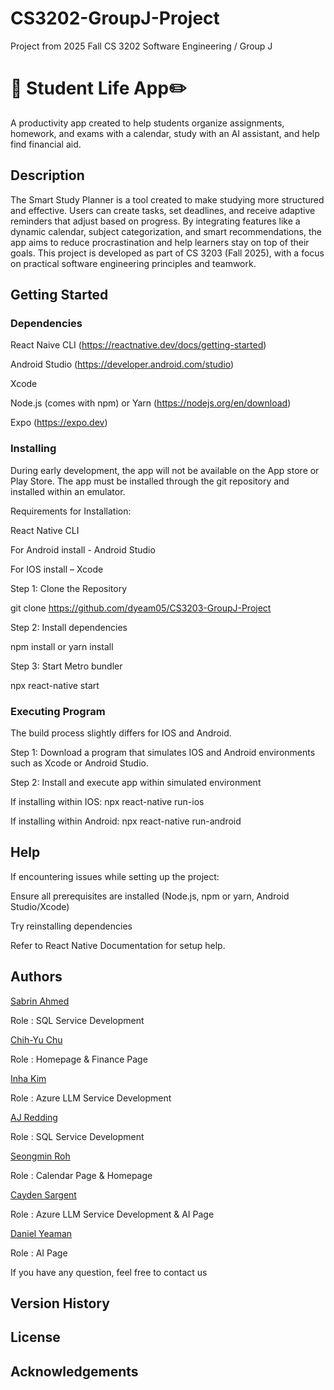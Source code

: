 # CS3202-GroupJ-Project 
Project from 2025 Fall CS 3202 Software Engineering / Group J 
# 📆 Student Life App✏️ 

A productivity app created to help students organize assignments, homework, and exams with a calendar, study with an AI assistant, and help find financial aid. 

## Description 

The Smart Study Planner is a tool created to make studying more structured and effective. Users can create tasks, set deadlines, and receive adaptive reminders that adjust based on progress. By integrating features like a dynamic calendar, subject categorization, and smart recommendations, the app aims to reduce procrastination and help learners stay on top of their goals. This project is developed as part of CS 3203 (Fall 2025), with a focus on practical software engineering principles and teamwork. 

## Getting Started 

### Dependencies 

React Naive CLI (https://reactnative.dev/docs/getting-started)

Android Studio (https://developer.android.com/studio)

Xcode 

Node.js (comes with npm) or Yarn (https://nodejs.org/en/download)

Expo (https://expo.dev)

### Installing 

During early development, the app will not be available on the App store or Play Store. The app must be installed through the git repository and installed within an emulator.  

Requirements for Installation: 

React Native CLI 

For Android install - Android Studio 

For IOS install – Xcode 


Step 1: Clone the Repository  

git clone https://github.com/dyeam05/CS3203-GroupJ-Project

Step 2: Install dependencies 

npm install or yarn install 

Step 3: Start Metro bundler 

npx react-native start 

### Executing Program 

The build process slightly differs for IOS and Android. 

Step 1: Download a program that simulates IOS and Android environments such as Xcode or Android Studio. 

Step 2: Install and execute app within simulated environment 

If installing within IOS: npx react-native run-ios  

If installing within Android: npx react-native run-android 

## Help 

If encountering issues while setting up the project: 

Ensure all prerequisites are installed (Node.js, npm or yarn, Android Studio/Xcode) 

Try reinstalling dependencies 

Refer to React Native Documentation for setup help.  

## Authors  

[Sabrin Ahmed](https://github.com/SabrinAhmed1) 

Role : SQL Service Development 

[Chih-Yu Chu](https://github.com/chihyu702) 

Role : Homepage & Finance Page 

[Inha Kim](https://github.com/Jokeren1) 

Role : Azure LLM Service Development	 

[AJ Redding]() 

Role : SQL Service Development 

[Seongmin Roh](https://github.com/RohSeongmin) 

Role : Calendar Page & Homepage 

[Cayden Sargent]() 

Role : Azure LLM Service Development & AI Page 

[Daniel Yeaman](https://github.com/dyeam05) 

Role : AI Page 

 

If you have any question, feel free to contact us 

## Version History  

 

## License  

 

## Acknowledgements   
